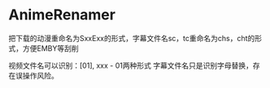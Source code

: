 # AnimeRenamer
把下载的动漫重命名为SxxExx的形式，字幕文件名sc，tc重命名为chs，cht的形式，方便EMBY等刮削

视频文件名可以识别：[01], xxx - 01两种形式
字幕文件名只是识别字母替换，存在误操作风险。